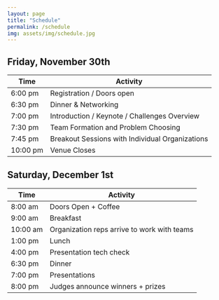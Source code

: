 ```yaml
---
layout: page
title: "Schedule"
permalink: /schedule
img: assets/img/schedule.jpg
---
```


## Friday, November 30th
<div class="table-responsive col-md-10 offset-md-1">
	<table class="table">
		<thead>
			<tr>
				<th><strong>Time</strong></th>
				<th><strong>Activity</strong></th>
			</tr>
		</thead>
		<tbody>
			<tr>
				<td>6:00 pm</td>
				<td>Registration / Doors open</td>
			</tr>
			<tr>
				<td>6:30 pm</td>
				<td>Dinner & Networking</td>
			</tr>
			<tr>
				<td>7:00 pm</td>
				<td>Introduction / Keynote / Challenges Overview</td>
			</tr>
			<tr>
				<td>7:30 pm</td>
				<td>Team Formation and Problem Choosing</td>
			</tr>
			<tr>
				<td>7:45 pm</td>
				<td>Breakout Sessions with Individual Organizations</td>
			</tr>
			<tr>
				<td>10:00 pm</td>
				<td>Venue Closes</td>
			</tr>
		</tbody>
	</table>
</div>

## Saturday, December 1st
<div class="table-responsive">
	<table class="table">
		<thead>
			<tr>
				<th><strong>Time</strong></th>
				<th><strong>Activity</strong></th>
			</tr>
		</thead>
		<tbody>
			<tr>
				<td>8:00 am</td>
				<td>Doors Open + Coffee</td>
			</tr>
			<tr>
				<td>9:00 am</td>
				<td>Breakfast</td>
			</tr>
			<tr>
				<td>10:00 am</td>
				<td>Organization reps arrive to work with teams</td>
			</tr>
			<tr>
				<td>1:00 pm</td>
				<td>Lunch</td>
			</tr>
			<tr>
				<td>4:00 pm</td>
				<td>Presentation tech check</td>
			</tr>
			<tr>
				<td>6:30 pm</td>
				<td>Dinner</td>
			</tr>
			<tr>
				<td>7:00 pm</td>
				<td>Presentations</td>
			</tr>
			<tr>
				<td>8:00 pm</td>
				<td>Judges announce winners + prizes</td>
			</tr>
		</tbody>
	</table>
</div>